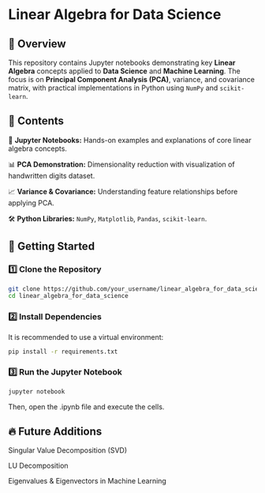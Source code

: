 # Linear Algebra for Data Science

## 📌 Overview

This repository contains Jupyter notebooks demonstrating key **Linear Algebra** concepts applied to **Data Science** and **Machine Learning**. The focus is on **Principal Component Analysis (PCA)**, variance, and covariance matrix, with practical implementations in Python using ```NumPy``` and ```scikit-learn```.

## 📂 Contents

📘 **Jupyter Notebooks:** Hands-on examples and explanations of core linear algebra concepts.

📊 **PCA Demonstration:** Dimensionality reduction with visualization of handwritten digits dataset.

📈 **Variance & Covariance:** Understanding feature relationships before applying PCA.

🛠️ **Python Libraries:** ```NumPy```, ```Matplotlib```, ```Pandas```, ```scikit-learn```.

## 🚀 Getting Started

### 1️⃣ Clone the Repository

```bash
git clone https://github.com/your_username/linear_algebra_for_data_science.git
cd linear_algebra_for_data_science
```

### 2️⃣ Install Dependencies

It is recommended to use a virtual environment:

```bash
pip install -r requirements.txt
```

### 3️⃣ Run the Jupyter Notebook

```bash
jupyter notebook
```

Then, open the .ipynb file and execute the cells.

## 🔥 Future Additions

Singular Value Decomposition (SVD)

LU Decomposition

Eigenvalues & Eigenvectors in Machine Learning
